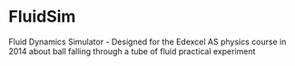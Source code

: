 # FluidSim
Fluid Dynamics Simulator - Designed for the Edexcel AS physics course in 2014 about ball falling through a tube of fluid practical experiment
